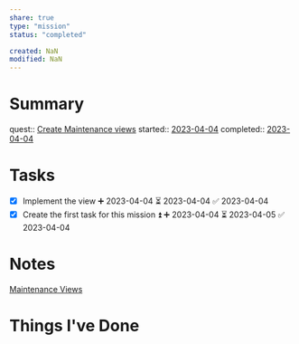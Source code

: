 ```yaml
---
share: true
type: "mission"
status: "completed"

created: NaN 
modified: NaN
---
```

 
# Summary
quest:: [Create Maintenance views](./Create%20Maintenance%20views.md)
started:: [2023-04-04](./2023-04-04.md)
completed:: [2023-04-04](./2023-04-04.md)
# Tasks
- [x] Implement the view ➕ 2023-04-04 ⏳ 2023-04-04 ✅ 2023-04-04
- [x] Create the first task for this mission ⏫ ➕ 2023-04-04 ⏳ 2023-04-05 ✅ 2023-04-04

# Notes
[Maintenance Views](./Maintenance%20Views.md)
# Things I've Done